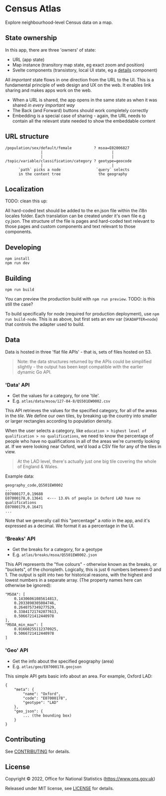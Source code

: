 # Census Atlas

Explore neighbourhood-level Census data on a map.

## State ownership

In this app, there are three 'owners' of state:

- URL (app state)
- Map instance (transitory map state, eg exact zoom and position)
- Svelte components (transistory, local UI state, eg a [details](https://design-system.service.gov.uk/components/details/) component)

All _important_ state flows in one direction from the URL to the UI. This is a fundamental principle of web design and UX on the web. It enables link sharing and makes apps work on the web.

- When a URL is shared, the app opens in the same state as when it was shared _in every important way_
- The Back (and Forward) buttons should work completely correctly
- Embedding is a special case of sharing - again, the URL needs to contain all the relevant state needed to show the embeddable content

## URL structure

    /population/sex/default/female          ? msoa=E02006827
                    |                               |
                    |                               |
    /topic/variable/classification/category ? geotype=geocode
                    |                               |
          `path` picks a node                `query` selects
          in the content tree                 the geography

## Localization

TODO: clean this up:

All hard-coded text should be added to the en.json file within the i18n locales folder. Each translation can be created under it's own file e.g cy.json.
The structure of the file is pages and hard-coded text relevant to those pages and custom components and text relevant to those components.

## Developing

    npm install
    npm run dev

## Building

    npm run build

You can preview the production build with `npm run preview`.
TODO: is this still the case?

To build specifically for node (required for production deployment), use `npm run build-node`. This is as above, but first sets an env var (`SKADAPTER=node`) that controls the adapter used to build.

## Data

Data is hosted in three 'flat file APIs' - that is, sets of files hosted on S3.

> Note: the data structures returned by the APIs could be simplified slightly - the output has been kept compatible with the earlier dynamic Go API.

### 'Data' API

- Get the values for a category, for one 'tile'.
- E.g. `atlas/data/msoa/127-84-8/QS501EW0002.csv`

This API retrieves the values for the specified category, for all of the areas in the _tile_. We define our own tiles, by breaking up the country into smaller or larger rectangles according to population density.

When the user selects a category, like `education > highest level of qualification > no qualifications`, we need to know the percentage of people who have no qualifications in all of the areas we're currently looking at. If we were looking near Oxford, we'd load a CSV file for any of the tiles in view.

> At the LAD level, there's actually just one big tile covering the whole of England & Wales.

Example data:

    geography_code,QS501EW0002
    ...
    E07000177,0.19688
    E07000178,0.13641  <--- 13.6% of people in Oxford LAD have no qualifications
    E07000179,0.16471
    ...

Note that we generally call this "percentage" a _ratio_ in the app, and it's expressed as a decimal. We format it as a percentage in the UI.

### 'Breaks' API

- Get the breaks for a category, for a geotype
- E.g. `atlas/breaks/msoa/QS501EW0002.json`

This API represents the "five colours" - otherwise known as the breaks, or "buckets", of the choropleth. Logically, this is just 6 numbers between 0 and 1. The output is split into two for historical reasons, with the highest and lowest numbers in a separate array. (The property names here can otherwise be ignored):

    "MSOA": [
        0.14306061085614813,
        0.2033898305084746,
        0.2640757349277529,
        0.33841721742077613,
        0.5066721412440978
    ],
    "MSOA_min_max": [
        0.01660255112370925,
        0.5066721412440978
    ]

### 'Geo' API

- Get the info about the specified geography (area)
- E.g. `atlas/geo/E07000178.geojson`

This simple API gets basic info about an area. For example, Oxford LAD:

    {
        "meta": {
            "name": "Oxford",
            "code": "E07000178",
            "geotype": "LAD"
        },
        "geo_json": {
            ... (the bounding box)
        }
    }

## Contributing

See [CONTRIBUTING](CONTRIBUTING.md) for details.

## License

Copyright © 2022, Office for National Statistics (https://www.ons.gov.uk)

Released under MIT license, see [LICENSE](LICENSE.md) for details.

